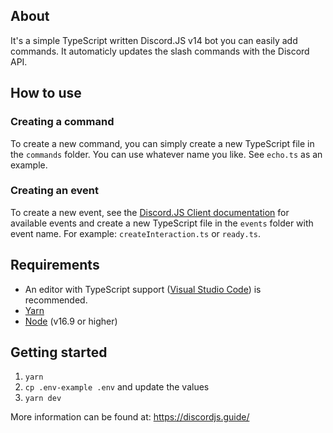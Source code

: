 ## About

It's a simple TypeScript written Discord.JS v14 bot you can easily add commands. It automaticly updates the slash commands with the Discord API.

## How to use
### Creating a command
To create a new command, you can simply create a new TypeScript file in the `commands` folder. You can use whatever name you like. See `echo.ts` as an example.

### Creating an event
To create a new event, see the [Discord.JS Client documentation](https://discord.js.org/#/docs/main/stable/class/Client) for available events and create a new TypeScript file in the `events` folder with event name. For example: `createInteraction.ts` or `ready.ts`.

## Requirements

- An editor with TypeScript support ([Visual Studio Code](https://code.visualstudio.com/)) is recommended.
- [Yarn](https://classic.yarnpkg.com/en/docs/install/)
- [Node](https://nodejs.org/en/download/) (v16.9 or higher)

## Getting started

1. `yarn`
2. `cp .env-example .env` and update the values
3. `yarn dev`

More information can be found at: https://discordjs.guide/
